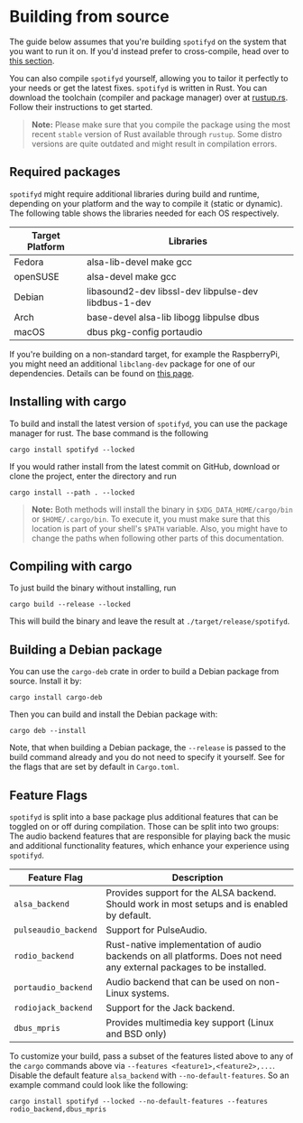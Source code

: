 # Building from source

The guide below assumes that you're building `spotifyd` on the system that you want to run it on. If you'd instead prefer to cross-compile, head over to [this section](./cross-compilation.md).

You can also compile `spotifyd` yourself, allowing you to tailor it perfectly to your needs or get the latest fixes. `spotifyd` is written in Rust. You can download the toolchain (compiler and package manager) over at [rustup.rs](https://rustup.rs). Follow their instructions to get started.

> __Note:__ Please make sure that you compile the package using the most recent `stable` version of Rust available through `rustup`. Some distro versions are quite outdated and might result in compilation errors.

## Required packages

`spotifyd` might require additional libraries during build and runtime, depending on your platform and the way to compile it (static or dynamic). The following table shows the libraries needed for each OS respectively.

| Target Platform | Libraries                                            |
|-----------------|------------------------------------------------------|
| Fedora          | alsa-lib-devel make gcc                              |
| openSUSE        | alsa-devel make gcc                                  |
| Debian          | libasound2-dev libssl-dev libpulse-dev libdbus-1-dev |
| Arch            | base-devel alsa-lib libogg libpulse dbus             |
| macOS           | dbus pkg-config portaudio                            |

If you're building on a non-standard target, for example the RaspberryPi, you might need an additional `libclang-dev` package for one of our dependencies. Details can be found on [this page](https://aws.github.io/aws-lc-rs/requirements/linux.html).

## Installing with cargo

To build and install the latest version of `spotifyd`, you can use the package manager for rust. The base command is the following

```console
cargo install spotifyd --locked
```

If you would rather install from the latest commit on GitHub, download or clone the project, enter the directory and run

```console
cargo install --path . --locked
```

> __Note:__ Both methods will install the binary in `$XDG_DATA_HOME/cargo/bin` or `$HOME/.cargo/bin`. To execute it, you must make sure that this location is part of your shell's `$PATH` variable. Also, you might have to change the paths when following other parts of this documentation.

## Compiling with cargo

To just build the binary without installing, run

```console
cargo build --release --locked
```

This will build the binary and leave the result at `./target/release/spotifyd`.

## Building a Debian package

You can use the `cargo-deb` crate in order to build a Debian package from source.
Install it by:

```console
cargo install cargo-deb
```

Then you can build and install the Debian package with:

```console
cargo deb --install
```

Note, that when building a Debian package, the `--release` is passed to the
build command already and you do not need to specify it yourself.  See for the
flags that are set by default in `Cargo.toml`.

## Feature Flags

`spotifyd` is split into a base package plus additional features that can be toggled on or off during compilation. Those can be split into two groups: The audio backend features that are responsible for playing back the music and additional functionality features, which enhance your experience using `spotifyd`.

| Feature Flag | Description                                                                         |
|--------------|-------------------------------------------------------------------------------------|
| `alsa_backend` | Provides support for the ALSA backend. Should work in most setups and is enabled by default. |
| `pulseaudio_backend` | Support for PulseAudio. |
| `rodio_backend` | Rust-native implementation of audio backends on all platforms. Does not need any external packages to be installed. |
| `portaudio_backend` | Audio backend that can be used on non-Linux systems. |
| `rodiojack_backend` | Support for the Jack backend. |
| `dbus_mpris`   | Provides multimedia key support (Linux and BSD only)                                |

To customize your build, pass a subset of the features listed above to any of the `cargo` commands above via `--features <feature1>,<feature2>,...`. Disable the default feature `alsa_backend` with `--no-default-features`. So an example command could look like the following:

```
cargo install spotifyd --locked --no-default-features --features rodio_backend,dbus_mpris
```
